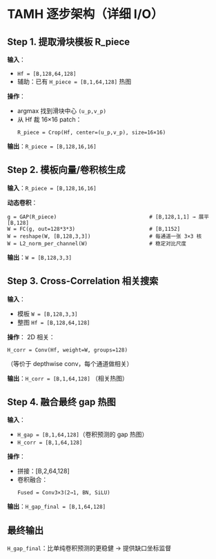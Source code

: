 # TAMH 逐步架构（详细 I/O）

## Step 1. 提取滑块模板 R_piece

**输入**：
- `Hf = [B,128,64,128]`
- 辅助：已有 `H_piece = [B,1,64,128]` 热图

**操作**：
- argmax 找到滑块中心 `(u_p,v_p)`
- 从 Hf 裁 16×16 patch：
  ```
  R_piece = Crop(Hf, center=(u_p,v_p), size=16×16)
  ```

**输出**：`R_piece = [B,128,16,16]`

## Step 2. 模板向量/卷积核生成

**输入**：`R_piece = [B,128,16,16]`

**动态卷积**：
```
g = GAP(R_piece)                              # [B,128,1,1] → 展平 [B,128]
W = FC(g, out=128*3*3)                        # [B,1152]
W = reshape(W, [B,128,3,3])                   # 每通道一张 3×3 核
W = L2_norm_per_channel(W)                    # 稳定对比尺度
```

**输出**：`W = [B,128,3,3]`

## Step 3. Cross-Correlation 相关搜索

**输入**：
- 模板 `W = [B,128,3,3]`
- 整图 `Hf = [B,128,64,128]`

**操作**：
2D 相关：
```
H_corr = Conv(Hf, weight=W, groups=128)
```
（等价于 depthwise conv，每个通道做相关）

**输出**：`H_corr = [B,1,64,128]` （相关热图）

## Step 4. 融合最终 gap 热图

**输入**：
- `H_gap = [B,1,64,128]`（卷积预测的 gap 热图）
- `H_corr = [B,1,64,128]`

**操作**：
- 拼接：[B,2,64,128]
- 卷积融合：
  ```
  Fused = Conv3×3(2→1, BN, SiLU)
  ```

**输出**：`H_gap_final = [B,1,64,128]`

## 最终输出

`H_gap_final`：比单纯卷积预测的更稳健 → 提供缺口坐标监督
